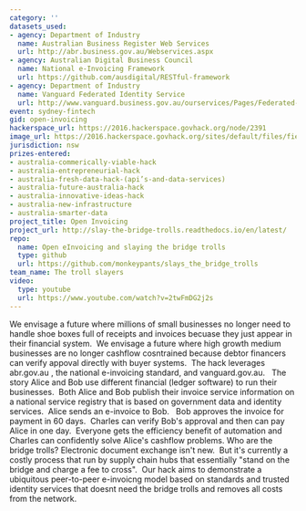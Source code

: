 ```yaml
---
category: ''
datasets_used:
- agency: Department of Industry
  name: Australian Business Register Web Services
  url: http://abr.business.gov.au/Webservices.aspx
- agency: Australian Digital Business Council
  name: National e-Invoicing Framework
  url: https://github.com/ausdigital/RESTful-framework
- agency: Department of Industry
  name: Vanguard Federated Identity Service
  url: http://www.vanguard.business.gov.au/ourservices/Pages/Federated-Authentication-Service-(FAS).aspx
event: sydney-fintech
gid: open-invoicing
hackerspace_url: https://2016.hackerspace.govhack.org/node/2391
image_url: https://2016.hackerspace.govhack.org/sites/default/files/field/image/troll_bridge.jpg
jurisdiction: nsw
prizes-entered:
- australia-commerically-viable-hack
- australia-entrepreneurial-hack
- australia-fresh-data-hack-(api’s-and-data-services)
- australia-future-australia-hack
- australia-innovative-ideas-hack
- australia-new-infrastructure
- australia-smarter-data
project_title: Open Invoicing
project_url: http://slay-the-bridge-trolls.readthedocs.io/en/latest/
repo:
  name: Open eInvoicing and slaying the bridge trolls
  type: github
  url: https://github.com/monkeypants/slays_the_bridge_trolls
team_name: The troll slayers
video:
  type: youtube
  url: https://www.youtube.com/watch?v=2twFmDG2j2s
---
```


We envisage a future where millions of small businesses no longer need to handle shoe boxes full of receipts and invoices becuase they just appear in their financial system.  We envisage a future where high growth medium businesses are no longer cashflow cosntrained because debtor financers can verify appoval directly with buyer systems.  The hack leverages abr.gov.au , the national e-invoicing standard, and vanguard.gov.au.  
The story
Alice and Bob use different financial (ledger software) to run their businesses.  Both Alice and Bob publish their invoice service information on a national service registry that is based on government data and identity services.  Alice sends an e-invoice to Bob.   Bob approves the invoice for payment in 60 days.  Charles can verify Bob's approval and then can pay Alice in one day.  Everyone gets the efficiency benefit of automation and Charles can confidently solve Alice's cashflow problems.
Who are the bridge trolls?
Electronic document exchange isn't new.  But it's currently a costly process that run by supply chain hubs that essentially "stand on the bridge and charge a fee to cross".  Our hack aims to demonstrate a ubiquitous peer-to-peer e-invoicng model based on standards and trusted identity services that doesnt need the bridge trolls and removes all costs from the network.